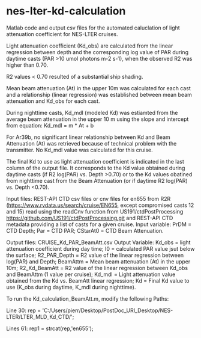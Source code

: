 # nes-lter-kd-calculation

Matlab code and output csv files for the automated caluclation of light attenuation coefficient for NES-LTER cruises.

Light attenuation coefficient (Kd_obs) are calculated from the linear regression between depth and the corresponding log value of PAR during daytime casts (PAR >10 umol photons m-2 s-1), when the observed R2 was higher than 0.70.

R2 values < 0.70 resulted of a substantial ship shading.

Mean beam attenuation (At) in the upper 10m was calculated for each cast and a relationship (linear regression) was established between mean beam attenuation and Kd_obs for each cast.

During nighttime casts, Kd_mdl (modeled Kd) was estiamted from the average beam attenuation in the upper 10 m using the slope and intercept from equation:
Kd_mdl = m * At + b

For Ar39b, no significant linear relationship between Kd and Beam Attenuation (At) was retrieved because of technical problem with the transmitter. No Kd_mdl value was calculated for this cruise.

The final Kd to use as light attenuation coefficient is indicated in the last column of the output file. It corresponds to the Kd value obtained during daytime casts (if R2 log(PAR) vs. Depth >0.70) or to the Kd values obatined from nighttime cast from the Beam Attenuation (or if daytime R2 log(PAR) vs. Depth <0.70).

Input files: REST-API CTD csv files or cnv files for en655 from R2R (https://www.rvdata.us/search/cruise/EN655, except compromised casts 12 and 15) read using the readCnv function from US191/ctdPostProcessing https://github.com/US191/ctdPostProcessing.git and REST-API CTD metadata providing a list of casts for a given cruise.
Input variable: PrDM = CTD Depth; Par = CTD PAR; CStarAt0 = CTD Beam Attenuation.

Output files: CRUISE_Kd_PAR_BeamAtt.csv
Output Variable: Kd_obs = light attenuation coefficient during day time; I0 = calculated PAR value jsut below the surface; R2_PAR_Depth = R2 value of the linear regression between log(PAR) and Depth; BeamAttm = Mean beam attenuation (At) in the upper 10m;  R2_Kd_BeamAtt = R2 value of the linear regression between Kd_obs and BeamAttm (1 value per cruise); Kd_mdl = Light attenuation value obtained from the Kd vs. BeamAtt linear regression; Kd = Final Kd value to use (K_obs during daytime, K_mdl during nighttime). 

To run the Kd_calculation_BeamAtt.m, modify the following Paths:

Line 30: 
rep = 'C:/Users/pierr/Desktop/PostDoc_URI_Desktop/NES-LTER/LTER_MLD_Kd_CTD/';

Lines 61: 
rep1 = strcat(rep,'en655');
